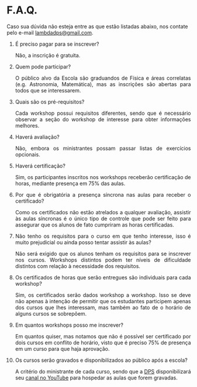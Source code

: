 # F.A.Q.

Caso sua dúvida não esteja entre as que estão listadas abaixo, nos contate pelo e-mail [lambdadps@gmail.com](mailto:lambdadps@gmail.com).

<div style="text-align: justify">
<ol>
	<li>É preciso pagar para se inscrever?</li>			
		<p>Não, a inscrição é gratuita.</p>
	<li>Quem pode participar?</li>			
		<p>O público alvo da Escola são graduandos de Física e áreas correlatas (e.g. Astronomia, Matemática), mas as inscrições são abertas para todos que se interessarem.</p>
	<li>Quais são os pré-requisitos?</li>			
		<p>Cada workshop possui requisitos diferentes, sendo que é necessário observar a seção do workshop de interesse para obter informações melhores.</p>
	<li>Haverá avaliação?</li>			
		<p>Não, embora os ministrantes possam passar listas de exercícios opcionais.</p>
	<li>Haverá certificação?</li>			
		<p>Sim, os participantes inscritos nos workshops receberão certificação de horas, mediante presença em 75% das aulas.</p>
  <li>Por que é obrigatória a presença síncrona nas aulas para receber o certificado?</li>
    <p>Como os certificados não estão atrelados a qualquer avaliação, assistir às aulas síncronas é o único tipo de controle que pode ser feito para assegurar que os alunos de fato cumpriram as horas certificadas.</p>
	<li>Não tenho os requisitos para o curso em que tenho interesse, isso é muito prejudicial ou ainda posso tentar assistir às aulas?</li>	
		<p>Não será exigido que os alunos tenham os requisitos para se inscrever nos cursos. Workshops distintos podem ter níveis de dificuldade distintos com relação à necessidade dos requisitos.</p>
	<li>Os certificados de horas que serão entregues são individuais para cada workshop?</li>	
		<p>Sim, os certificados serão dados workshop a workshop. Isso se deve não apenas à intenção de permitir que os estudantes participem apenas dos cursos que lhes interessam, mas também ao fato de o horário de alguns cursos se sobrepõem.</p>
	<li>Em quantos workshops posso me inscrever?</li>			
		<p>Em quantos quiser, mas notamos que não é possível ser certificado por dois cursos em conflito de horário, visto que é preciso 75% de presença em um curso para que haja aprovação.</p>
	<li>Os cursos serão gravados e disponibilizados ao público após a escola?</li>			
		<p>A critério do ministrante de cada curso, sendo que a <a href="https://lambdadps.github.io" target="_blank">DPS</a> disponibilizará seu <a href="https://www.youtube.com/channel/UCPntaDiZZa1OIGiAUssJTxQ" target="_blank">canal no YouTube</a> para hospedar as aulas que forem gravadas.</p>
</ol>
</div>
